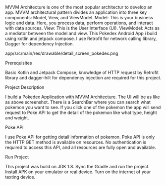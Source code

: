 MVVM Architecture is one of the most popular architectur to develop an app. MVVM architectural pattern divides an application into three key components: Model, View, and ViewModel. Model: This is your business logic and data. Here, you process data, perform operations, and interact with data sources. View: This is the User Interface (UI). ViewModel: Acts as a mediator between the model and view.
This Pokedex Android App i build using kotlin and jetpack compose. I use Retrofit for network calling library, Dagger for dependency Injection.

app/src/main/res/drawable/detail_screen_pokedex.png


Prerequisites

Basic Kotlin and Jetpack Compose, knowledge of HTTP request by Retrofit library and dagger-hilt for dependency injection are required for this project.

Project Description

I build a Pokedex Application with MVVM Architecture. The UI will be as like as above screenshot. There is a SearchBar where you can search what pokemon you want to see. If you click one of the pokemon the app will send request to Poke API to get the detail of the pokemon like what type, height and weight.

Poke API

I use Poke API for getting detail information of pokemon. Poke API is only the HTTP GET method is available on resources. No authentication is required to access this API, and all resources are fully open and available.

Run Project

This project was build on JDK 1.8. Sync the Gradle and run the project. Install APK on your emulator or real device. Turn on the internet of your texting device.
